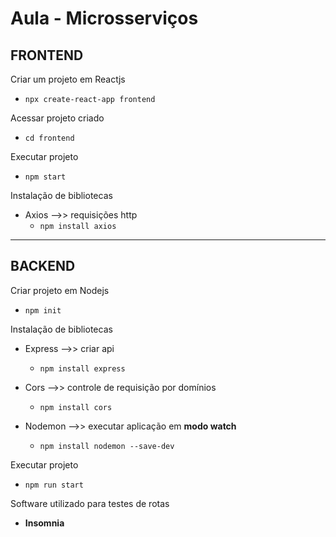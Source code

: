 # Aula - Microsserviços

## FRONTEND

Criar um projeto em Reactjs

- ```npx create-react-app frontend```

Acessar projeto criado

- ``` cd frontend ```

Executar projeto

- ``` npm start ```

Instalação de bibliotecas

- Axios -->> requisições http
  - ```npm install axios```

___

## BACKEND

Criar projeto em Nodejs

- ``` npm init ```

Instalação de bibliotecas

- Express -->> criar api
  - ```npm install express```

- Cors -->> controle de requisição por domínios
  - ```npm install cors```

- Nodemon -->> executar aplicação em __modo watch__
  - ```npm install nodemon --save-dev```

Executar projeto

- ``` npm run start ```

Software utilizado para testes de rotas

- __Insomnia__
